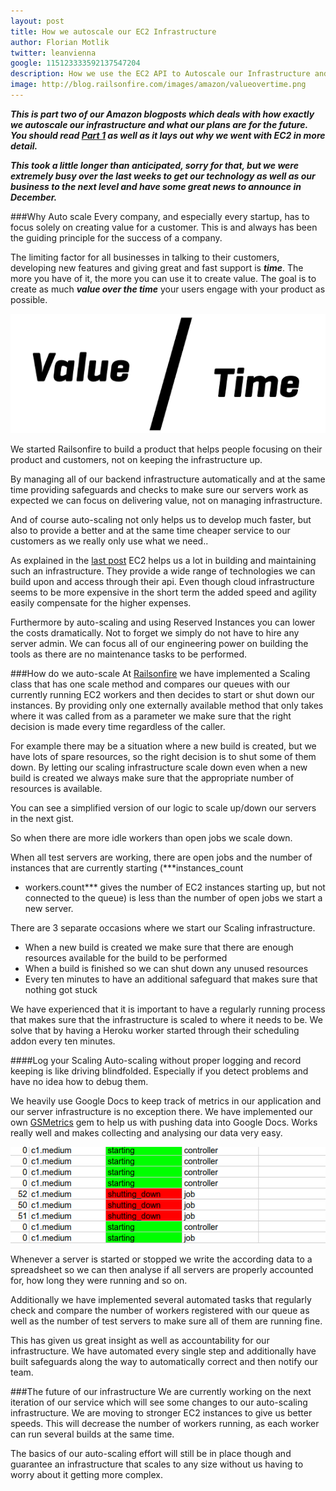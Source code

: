 ```yaml
---
layout: post
title: How we autoscale our EC2 Infrastructure
author: Florian Motlik
twitter: leanvienna
google: 115123333592137547204
description: How we use the EC2 API to Autoscale our Infrastructure and keep track of all changes.
image: http://blog.railsonfire.com/images/amazon/valueovertime.png
---
```


***This is part two of our Amazon blogposts which deals with how exactly
we autoscale our infrastructure and what our plans are for the future.
You should read [Part 1](/2012/10/04/Switching-to-Amazon-EC2.html) as
well as it lays out why we went with EC2 in more detail.***

***This took a little longer than anticipated, sorry for that, but we were
extremely busy over the last weeks to get our technology as well as our
business to the next level and have some great news to announce in
December.***

###Why Auto scale
Every company, and especially every startup, has to focus solely on
creating value for a customer. This is and always has been the guiding
principle for the success of a company.

The limiting factor for all businesses in talking to their customers,
developing new features and giving great and fast support is ***time***. The
more you have of it, the more you can use it to create value. The goal
is to create as much ***value over the time*** your users engage with your
product as possible.

![Value over Time](/images/amazon/valueovertime.png)

We started Railsonfire to build a product that helps people
focusing on their product and customers, not on
keeping the infrastructure up.

By managing all of our backend infrastructure automatically and at the
same time providing safeguards and checks to make sure our servers work
as expected we can focus on delivering value, not on managing
infrastructure.

And of course auto-scaling not only helps us to develop much faster,
but also to provide a better and at the same time cheaper service to our
customers as we really only use what we need..

As explained in the [last
post](/2012/10/04/Switching-to-Amazon-EC2.html) EC2 helps us a lot in
building and maintaining such an infrastructure. They provide a wide range of
technologies we can build upon and access through their api. Even though
cloud infrastructure seems to be more expensive in the short term the
added speed and agility easily compensate for the higher expenses.

Furthermore by auto-scaling and using Reserved Instances you can lower the
costs dramatically. Not to forget we simply do not have to hire any
server admin. We can focus all of our engineering power on building the
tools as there are no maintenance tasks to be performed.

###How do we auto-scale
At [Railsonfire](https://www.railsonfire.com) we have implemented a Scaling
class that has one scale method and
compares our queues with our currently running EC2 workers and then
decides to start or shut down our instances. By providing only one
externally available method that only takes where it was called from as
a parameter we make sure that the right decision is made
every time regardless of the caller.

For example there may be a situation where a new build is created, but
we have lots of spare resources, so the right decision is to shut some
of them down. By letting our scaling infrastructure scale down even when a
new build is created we always make sure that the appropriate number of
resources is available.

You can see a simplified version of our logic to scale up/down our
servers in the next gist.
<script src="https://gist.github.com/4079165.js?file=Scaler.rb"></script>

So when there are more idle workers than open jobs we scale down.

When all test servers are working, there are open jobs and
the number of instances that are currently starting (***instances_count
- workers.count*** gives the number of EC2 instances starting up, but
  not connected to the queue) is less than the number of open jobs we
start a new server.

There are 3 separate occasions where we start our Scaling infrastructure.

* When a new build is created
  we make sure that there are enough resources available for the build
to be performed
* When a build is finished
  so we can shut down any unused resources
* Every ten minutes
  to have an additional safeguard that makes sure that nothing got
stuck

We have experienced that it is important to have a regularly running
process that makes sure that the infrastructure is scaled to where it
needs to be. We solve that by having a Heroku worker started through
their scheduling addon every ten minutes.

####Log your Scaling
Auto-scaling without proper logging and record keeping is like driving
blindfolded. Especially if you detect problems and have no idea how to
debug them.

We heavily use Google Docs to keep track of metrics in our application
and our server infrastructure is no exception there. We have implemented
our own [GSMetrics](https://github.com/railsonfire/gsmetrics) gem to
help us with pushing data into Google Docs. Works really well and makes
collecting and analysing our data very easy.

![Auto-scal log](/images/amazon/auto-scale-log.png)

Whenever a server is started or stopped we write the according data to a
spreadsheet so we can then analyse if all servers are properly accounted
for, how long they were running and so on.

Additionally we have implemented several automated tasks that regularly
check and compare the number of workers registered with our queue as
well as the number of test servers to make sure all of them are running
fine.

This has given us great insight as well as accountability for our
infrastructure. We have automated every single step and additionally
have built safeguards along the way to automatically correct and then notify
our team.

###The future of our infrastructure
We are currently working on the next iteration of our service which will
see some changes to our auto-scaling infrastructure. We are moving to
stronger EC2 instances to give us better speeds. This will decrease the
number of workers running, as each worker can run several builds at the
same time.

The basics of our auto-scaling effort will still be in place though and
guarantee an infrastructure that scales to any size without us having to
worry about it getting more complex.
